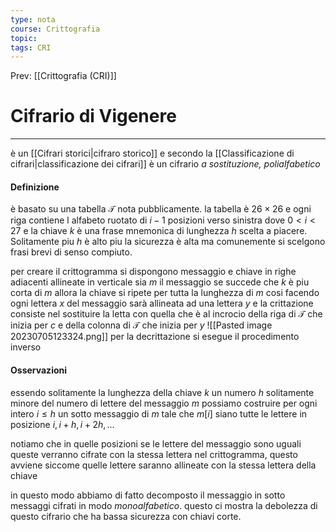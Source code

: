 ```yaml
---
type: nota
course: Crittografia
topic: 
tags: CRI
---
```


Prev: [[Crittografia (CRI)]]

# Cifrario di Vigenere
---
è un [[Cifrari storici|cifraro storico]] 
e secondo la [[Classificazione di cifrari|classificazione dei cifrari]] è un cifrario _a sostituzione, polialfabetico_

#### Definizione
è basato su una tabella $\mathcal{T}$ nota pubblicamente. la tabella è $26 \times 26$ e ogni riga contiene l alfabeto ruotato di $i-1$ posizioni verso sinistra dove $0<i<27$ e la chiave $k$ è una frase mnemonica di lunghezza $h$ scelta a piacere. 
Solitamente piu $h$ è alto piu la sicurezza è alta ma comunemente si scelgono frasi brevi di senso compiuto. 

per creare il crittogramma si dispongono messaggio e chiave in righe adiacenti allineate in verticale 
sia $m$ il messaggio se succede che $k$ è piu corta di $m$ allora la chiave si ripete per tutta la lunghezza di $m$
cosi facendo ogni lettera $x$ del messaggio sarà allineata ad una lettera $y$ e la crittazione consiste nel sostituire la letta con quella che è al incrocio della riga di $\mathcal{T}$ che inizia per $c$ e della colonna di $\mathcal{T}$ che inizia per $y$
![[Pasted image 20230705123324.png]]
per la decrittazione si esegue il procedimento inverso

#### Osservazioni
essendo solitamente la lunghezza della chiave $k$ un numero $h$ solitamente minore del numero di lettere del messaggio $m$ possiamo costruire per ogni intero $i\leq h$ un sotto messaggio di $m$ tale che $m[i]$ siano tutte le lettere in posizione $i,i+h,i+2h,\dots$ 

notiamo che in quelle posizioni se le lettere del messaggio sono uguali queste verranno cifrate con la stessa lettera nel crittogramma, questo avviene siccome quelle lettere saranno allineate con la stessa lettera della chiave

in questo modo abbiamo di fatto decomposto il messaggio in sotto messaggi cifrati in modo _monoalfabetico_.
questo ci mostra la debolezza di questo cifrario che ha bassa sicurezza con chiavi corte.

